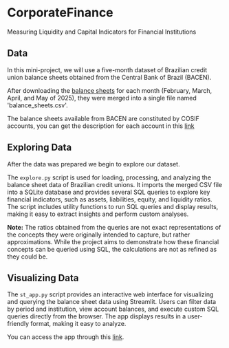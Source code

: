 # CorporateFinance
Measuring Liquidity and Capital Indicators for Financial Institutions

## Data
In this mini-project, we will use a five-month dataset of Brazilian credit union balance sheets obtained from the Central Bank of Brazil (BACEN).

After downloading the [balance sheets](https://www.bcb.gov.br/estabilidadefinanceira/balancetesbalancospatrimoniais) for each month (February, March, April, and May of 2025), they were merged into a single file named 'balance_sheets.csv'.

The balance sheets available from BACEN are constituted by COSIF accounts, you can get the description for each account in this [link](https://www3.bcb.gov.br/aplica/cosif)

## Exploring Data
After the data was prepared we begin to explore our dataset.

The `explore.py` script is used for loading, processing, and analyzing the balance sheet data of Brazilian credit unions. It imports the merged CSV file into a SQLite database and provides several SQL queries to explore key financial indicators, such as assets, liabilities, equity, and liquidity ratios. The script includes utility functions to run SQL queries and display results, making it easy to extract insights and perform custom analyses.

**Note:** The ratios obtained from the queries are not exact representations of the concepts they were originally intended to capture, but rather approximations. While the project aims to demonstrate how these financial concepts can be queried using SQL, the calculations are not as refined as they could be.

## Visualizing Data
The `st_app.py` script provides an interactive web interface for visualizing and querying the balance sheet data using Streamlit. Users can filter data by period and institution, view account balances, and execute custom SQL queries directly from the browser. The app displays results in a user-friendly format, making it easy to analyze.

You can access the app through this [link](https://corporatefinance-ftaofx9a7pp6m2dfqiybgc.streamlit.app/).